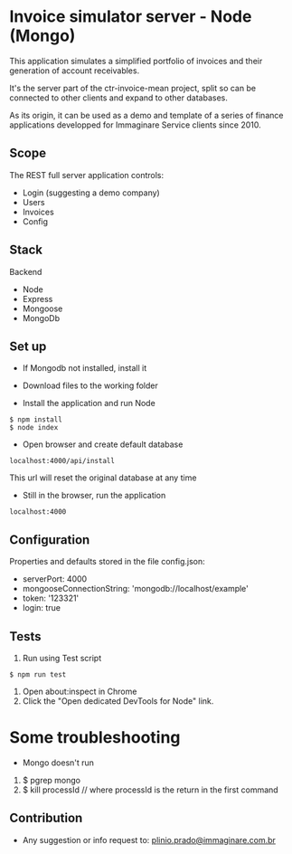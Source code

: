 # Invoice simulator server - Node (Mongo)

This application simulates a simplified portfolio of invoices and their generation of account receivables.

It's the server part of the ctr-invoice-mean project, split so can be connected to other clients and expand to other databases.

As its origin, it can be used as a demo and template of a series of finance applications developped for Immaginare Service clients since 2010.

## Scope

The REST full server application controls:

* Login (suggesting a demo company)
* Users
* Invoices
* Config

## Stack

Backend

* Node
* Express
* Mongoose
* MongoDb

## Set up

* If Mongodb not installed, install it

* Download files to the working folder

* Install the application and run Node
```shell
$ npm install
$ node index
```

* Open browser and create default database
```shell
localhost:4000/api/install
```
This url will reset the original database at any time

* Still in the browser, run the application
```shell
localhost:4000
```

## Configuration

Properties and defaults stored in the file config.json:
* serverPort: 4000
* mongooseConnectionString: 'mongodb://localhost/example'
* token: '123321'
* login: true

## Tests

1. Run using Test script
```shell
$ npm run test
```
1. Open about:inspect in Chrome
1. Click the "Open dedicated DevTools for Node" link.

# Some troubleshooting

* Mongo doesn't run
1. $ pgrep mongo
1. $ kill processId // where processId is the return in the first command

## Contribution ##

* Any suggestion or info request to:
   plinio.prado@immaginare.com.br